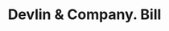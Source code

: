 ---
doi: 10.7916/D82Z2HKW
date_other: '1880'
date_other_textual: 1880-1889
form: printed ephemera
genre:
- Invoices
name:
- Devlin & Company
object_in_context_url: https://biggert.cul.columbia.edu/items/view/ave_biggert_00978
subject_hierarchical_geographic:
- New York, New York, United States
subject_name:
- Devlin & Company
title: Devlin & Company. Bill
sort_title: Devlin & Company. Bill
call_number: ave_biggert_00978
coordinates:
- 40.71277777777778,-74.00583333333333
pid: ave_biggert_00978
identifiers: ave_biggert_00978
thumbnail: https://derivativo-2.library.columbia.edu/iiif/2/ldpd:344290/full/!256,256/0/native.jpg
permalink: "/biggert/ave_biggert_00978/"
layout: iiif-image-page
---